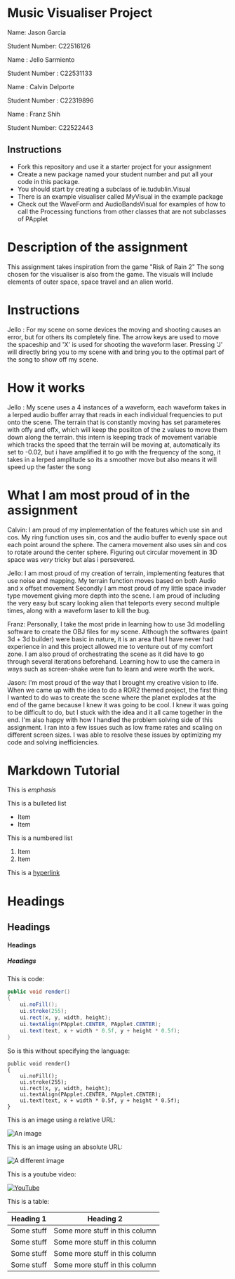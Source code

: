 # Music Visualiser Project

Name: Jason Garcia

Student Number: C22516126

Name : Jello Sarmiento

Student Number : C22531133

Name : Calvin Delporte

Student Number : C22319896

Name : Franz Shih

Student Number: C22522443

## Instructions
- Fork this repository and use it a starter project for your assignment
- Create a new package named your student number and put all your code in this package.
- You should start by creating a subclass of ie.tudublin.Visual
- There is an example visualiser called MyVisual in the example package
- Check out the WaveForm and AudioBandsVisual for examples of how to call the Processing functions from other classes that are not subclasses of PApplet

# Description of the assignment

This assignment takes inspiration from the game "Risk of Rain 2"
The song chosen for the visualiser is also from the game.
The visuals will include elements of outer space, space travel and an alien world.


# Instructions

Jello :
For my scene on some devices the moving and shooting causes an error, but for others its completely fine.
The arrow keys are used to move the spaceship and 'X' is used for shooting the waveform laser.
Pressing 'J' will directly bring you to my scene with and bring you to the optimal part of the song to show off my scene.

# How it works

Jello :
My scene uses a 4 instances of a waveform, each waveform takes in a lerped audio buffer array that reads in each individual frequencies to put onto the scene.
The terrain that is constantly moving has set parameteres with offy and offx, which will keep the posiiton of the z values to move them down along the terrain.
this intern is keeping track of movement variable which tracks the speed that the terrain will be moving at, automatically its set to -0.02, but i have amplified it to
go with the frequency of the song, it takes in a lerped amplitude so its a smoother move but also means it will speed up the faster the song

# What I am most proud of in the assignment

Calvin: I am proud of my implementation of the features which use sin and cos.
My ring function uses sin, cos and the audio buffer to evenly space out each point around the sphere.
The camera movement also uses sin and cos to rotate around the center sphere.
Figuring out circular movement in 3D space was *very* tricky but alas i persevered.

Jello: I am most proud of my creation of terrain, implementing features that use noise and mapping.
My terrain function moves based on both Audio and x offset movement
Secondly I am most proud of my little space invader type movement giving more depth into the scene.
I am proud of including the very easy but scary looking alien that teleports every second multiple times, along with a waveform laser to kill the bug.

Franz: Personally, I take the most pride in learning how to use 3d modelling software to create the
OBJ files for my scene. Although the softwares (paint 3d + 3d builder) were basic in nature, it is
an area that I have never had experience in and this project allowed me to venture out of my comfort zone.
I am also proud of orchestrating the scene as it did have to go through several iterations beforehand.
Learning how to use the camera in ways such as screen-shake were fun to learn and were worth the work.

Jason: I'm most proud of the way that I brought my creative vision to life. When we came up with the idea to do a ROR2 
themed project, the first thing I wanted to do was to create the scene where the planet explodes at the end of 
the game because I knew it was going to be cool. I knew it was going to be difficult to do, but I stuck with the 
idea and it all came together in the end. I'm also happy with how I handled the problem solving side of this assignment. 
I ran into a few issues such as low frame rates and scaling on different screen sizes. I was able to resolve these issues by 
optimizing my code and solving inefficiencies.

# Markdown Tutorial

This is *emphasis*

This is a bulleted list

- Item
- Item

This is a numbered list

1. Item
1. Item

This is a [hyperlink](http://bryanduggan.org)

# Headings
## Headings
#### Headings
##### Headings

This is code:

```Java
public void render()
{
	ui.noFill();
	ui.stroke(255);
	ui.rect(x, y, width, height);
	ui.textAlign(PApplet.CENTER, PApplet.CENTER);
	ui.text(text, x + width * 0.5f, y + height * 0.5f);
}
```

So is this without specifying the language:

```
public void render()
{
	ui.noFill();
	ui.stroke(255);
	ui.rect(x, y, width, height);
	ui.textAlign(PApplet.CENTER, PApplet.CENTER);
	ui.text(text, x + width * 0.5f, y + height * 0.5f);
}
```

This is an image using a relative URL:

![An image](images/p8.png)

This is an image using an absolute URL:

![A different image](https://bryanduggandotorg.files.wordpress.com/2019/02/infinite-forms-00045.png?w=595&h=&zoom=2)

This is a youtube video:

[![YouTube](http://img.youtube.com/vi/J2kHSSFA4NU/0.jpg)](https://www.youtube.com/watch?v=J2kHSSFA4NU)

This is a table:

| Heading 1 | Heading 2 |
|-----------|-----------|
|Some stuff | Some more stuff in this column |
|Some stuff | Some more stuff in this column |
|Some stuff | Some more stuff in this column |
|Some stuff | Some more stuff in this column |

